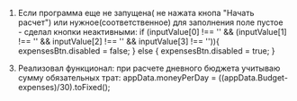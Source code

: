 1. Если программа еще не запущена( не нажата кнопа "Начать расчет") или нужное(соответственное) для заполнения поле пустое - сделал кнопки неактивными:
if (inputValue[0] !== '' && (inputValue[1] !== '' && inputValue[2] !== '' && inputValue[3] !== '')){
          expensesBtn.disabled = false;
      }
      else {
          expensesBtn.disabled = true;
      }

3) Реализовал функционал: при расчете дневного бюджета учитываю сумму обязательных трат: appData.moneyPerDay = ((appData.Budget-expenses)/30).toFixed();
